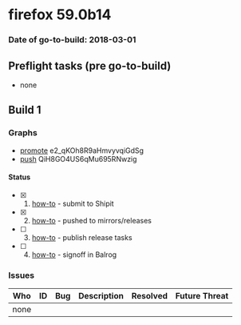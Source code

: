 # firefox 59.0b14

### Date of go-to-build: 2018-03-01

## Preflight tasks (pre go-to-build)
- none

## Build 1  

### Graphs
* [promote](https://tools.taskcluster.net/push-inspector/#/e2_qKOh8R9aHmvyvqiGdSg) e2_qKOh8R9aHmvyvqiGdSg
* [push](https://tools.taskcluster.net/push-inspector/#/QiH8GO4US6qMu695RNwzig) QiH8GO4US6qMu695RNwzig


#### Status
- [x] 1.  [how-to](https://wiki.mozilla.org/Release:Release_Automation_on_Mercurial:Starting_a_Release#Submit_to_Ship_It)  - submit to Shipit
- [x] 2.  [how-to](https://github.com/mozilla-releng/releasewarrior-2.0/blob/master/docs/release-promotion/desktop/howto.md#push-artifacts-to-releases-directory)  - pushed to mirrors/releases
- [ ] 3.  [how-to](https://github.com/mozilla-releng/releasewarrior-2.0/blob/master/docs/release-promotion/desktop/howto.md#ship-the-release)  - publish release tasks
- [ ] 4.  [how-to](https://github.com/mozilla-releng/releasewarrior-2.0/blob/master/docs/release-promotion/desktop/howto.md#obtain-sign-offs-for-changes)  - signoff in Balrog

### Issues
| Who                 | ID               | Bug                                                                 | Description                | Resolved                | Future Threat                |
| ------------------- | ---------------- | ------------------------------------------------------------------- | -------------------------- | ----------------------- | ---------------------------- |
| none | | | | | |

